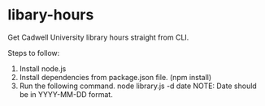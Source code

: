 # libary-hours
Get Cadwell University library hours straight from CLI.

Steps to follow:
1. Install node.js
2. Install dependencies from package.json file. (npm install)
3. Run the following command.
  node library.js -d date
  NOTE: Date should be in YYYY-MM-DD format.
